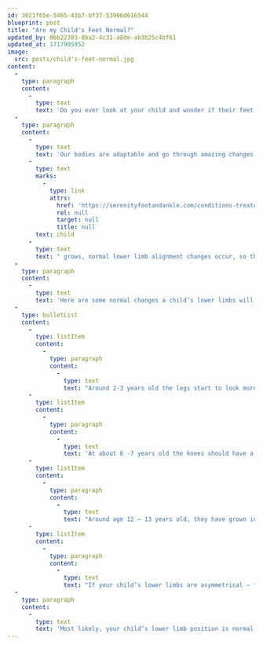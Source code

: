 ```yaml
---
id: 3021f65e-5465-43b7-bf37-53906d616544
blueprint: post
title: "Are my Child's Feet Normal?"
updated_by: 06b22383-0ba2-4c31-a8de-ab3b25c4bf61
updated_at: 1717905952
image:
  src: posts/child's-feet-normal.jpg
content:
  -
    type: paragraph
    content:
      -
        type: text
        text: 'Do you ever look at your child and wonder if their feet are too flat? Why do they walk on their tippy toes? Why do they seem to point their toes outward when walking? Do you every wonder if that is normal? If you ever ask these questions – keep on reading!'
  -
    type: paragraph
    content:
      -
        type: text
        text: 'Our bodies are adaptable and go through amazing changes as we grow and age. Our lower limbs, go through one of the most astonishing changes in a young child’s life. As a '
      -
        type: text
        marks:
          -
            type: link
            attrs:
              href: 'https://serenityfootandankle.com/conditions-treated/podiatry-for-children-kids-foot-health-childrens-foot-health-plantar-warts-ingrown-toenails/'
              rel: null
              target: null
              title: null
        text: child
      -
        type: text
        text: " grows, normal lower limb alignment changes occur, so they may appear knock-kneed or bowlegged.\_"
  -
    type: paragraph
    content:
      -
        type: text
        text: 'Here are some normal changes a child’s lower limbs will typically go through during development:'
  -
    type: bulletList
    content:
      -
        type: listItem
        content:
          -
            type: paragraph
            content:
              -
                type: text
                text: "Around 2-3 years old the legs start to look more like knock knees, will have a wider stance and lower center of gravity.\_"
      -
        type: listItem
        content:
          -
            type: paragraph
            content:
              -
                type: text
                text: 'At about 6 -7 years old the knees should have a straighter alignment and be facing forward.'
      -
        type: listItem
        content:
          -
            type: paragraph
            content:
              -
                type: text
                text: "Around age 12 – 13 years old, they have grown into what will be their adult alignment.\_"
      -
        type: listItem
        content:
          -
            type: paragraph
            content:
              -
                type: text
                text: "If your child’s lower limbs are asymmetrical – further evaluation may be required.\_"
  -
    type: paragraph
    content:
      -
        type: text
        text: 'Most likely, your child’s lower limb position is normal! However, if you are still concerned or would like to discuss your child in particular, please come see me at {{ business:name }}.'
---
```

